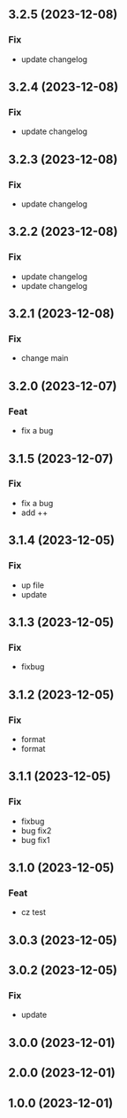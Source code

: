 ## 3.2.5 (2023-12-08)

### Fix

- update changelog

## 3.2.4 (2023-12-08)

### Fix

- update changelog

## 3.2.3 (2023-12-08)

### Fix

- update changelog

## 3.2.2 (2023-12-08)

### Fix

- update changelog
- update changelog

## 3.2.1 (2023-12-08)

### Fix

- change main

## 3.2.0 (2023-12-07)

### Feat

- fix a bug

## 3.1.5 (2023-12-07)

### Fix

- fix a bug
- add ++

## 3.1.4 (2023-12-05)

### Fix

- up file
- update

## 3.1.3 (2023-12-05)

### Fix

- fixbug

## 3.1.2 (2023-12-05)

### Fix

- format
- format

## 3.1.1 (2023-12-05)

### Fix

- fixbug
- bug fix2
- bug fix1

## 3.1.0 (2023-12-05)

### Feat

- cz test

## 3.0.3 (2023-12-05)

## 3.0.2 (2023-12-05)

### Fix

- update

## 3.0.0 (2023-12-01)

## 2.0.0 (2023-12-01)

## 1.0.0 (2023-12-01)
